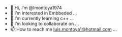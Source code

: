 - 👋 Hi, I’m @lmontoya1974
- 👀 I’m interested in Embbeded ...
- 🌱 I’m currently learning c++ ...
- 💞️ I’m looking to collaborate on ...
- 📫 How to reach me luis.montoya1@hotmail.com ...

<!---
lmontoya1974/lmontoya1974 is a ✨ special ✨ repository because its `README.md` (this file) appears on your GitHub profile.
You can click the Preview link to take a look at your changes.
--->
